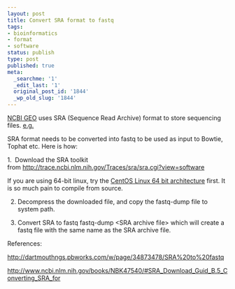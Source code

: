 ```yaml
---
layout: post
title: Convert SRA format to fastq
tags:
- bioinformatics
- format
- software
status: publish
type: post
published: true
meta:
  _searchme: '1'
  _edit_last: '1'
  original_post_id: '1844'
  _wp_old_slug: '1844'
---
```

<a href="http://www.ncbi.nlm.nih.gov/geo/" target="_blank">NCBI GEO</a> uses SRA (Sequence Read Archive) format to store sequencing files. <a href="http://www.ncbi.nlm.nih.gov/geo/query/acc.cgi?acc=GSM621123" target="_blank">e.g. </a>

SRA format needs to be converted into fastq to be used as input to Bowtie, Tophat etc. Here is how:

1.  Download the SRA toolkit from <a href="http://trace.ncbi.nlm.nih.gov/Traces/sra/sra.cgi?view=software" target="_blank">http://trace.ncbi.nlm.nih.gov/Traces/sra/sra.cgi?view=software</a>

If you are using 64-bit linux, try the <a href="http://trace.ncbi.nlm.nih.gov/Traces/sra/static/sratoolkit.2.1.4-centos_linux64.tar.gz">CentOS Linux 64 bit architecture</a> first. It is so much pain to compile from source.

2. Decompress the downloaded file, and copy the fastq-dump file to system path.

3. Convert SRA to fastq
fastq-dump &lt;SRA archive file&gt;
which will create a fastq file with the same name as the SRA archive file.

References:

<a href="http://dartmouthngs.pbworks.com/w/page/34873478/SRA%20to%20fastq" target="_blank">http://dartmouthngs.pbworks.com/w/page/34873478/SRA%20to%20fastq</a>

<a href="http://www.ncbi.nlm.nih.gov/books/NBK47540/#SRA_Download_Guid_B.5_Converting_SRA_for" target="_blank">http://www.ncbi.nlm.nih.gov/books/NBK47540/#SRA_Download_Guid_B.5_Converting_SRA_for</a>
